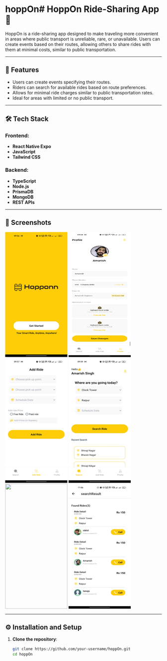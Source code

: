 # hoppOn# HoppOn Ride-Sharing App 🚗

HoppOn is a ride-sharing app designed to make traveling more convenient in areas where public transport is unreliable, rare, or unavailable. Users can create events based on their routes, allowing others to share rides with them at minimal costs, similar to public transportation.

---

## 🎯 Features

- Users can create events specifying their routes.
- Riders can search for available rides based on route preferences.
- Allows for minimal ride charges similar to public transportation rates.
- Ideal for areas with limited or no public transport.

---

## 🛠️ Tech Stack

### Frontend:

- **React Native Expo**
- **JavaScript**
- **Tailwind CSS**

### Backend:

- **TypeScript**
- **Node.js**
- **PrismaDB**
- **MongoDB**
- **REST APIs**

---

## 📸 Screenshots

<img src="https://github.com/amarishsajwan/Hopp-Onn/blob/main/frontend/screens/index.jpg" width="200" height="400" >
<img src="https://github.com/amarishsajwan/Hopp-Onn/blob/main/frontend/screens/user_profile.jpg" width="200" height="400" >
<img src="https://github.com/amarishsajwan/Hopp-Onn/blob/main/frontend/screens/add_ride.jpg" width="200" height="400" >
<img src="https://github.com/amarishsajwan/Hopp-Onn/blob/main/frontend/screens/search-ride.jpg" width="200" height="400" >
<img src="https://github.com/amarishsajwan/Hopp-Onn/blob/main/frontend/screens/search-ride2.jpg" width="200" height="400" >
<img src="https://github.com/amarishsajwan/Hopp-Onn/blob/main/frontend/screens/search_result.jpeg" width="200" height="400" >

---

## ⚙️ Installation and Setup

1. **Clone the repository**:
   ```bash
   git clone https://github.com/your-username/hoppOn.git
   cd hoppOn
   ```
